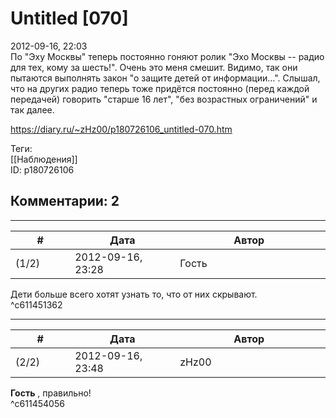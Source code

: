 Untitled [070]
==============

  
2012-09-16, 22:03  
 По "Эху Москвы" теперь постоянно гоняют ролик "Эхо Москвы -- радио для тех, кому за шесть!". Очень это меня смешит. Видимо, так они пытаются выполнять закон "о защите детей от информации...". Слышал, что на других радио теперь тоже придётся постоянно (перед каждой передачей) говорить "старше 16 лет", "без возрастных ограничений" и так далее.   
  
<https://diary.ru/~zHz00/p180726106_untitled-070.htm>  
  
Теги:  
[[Наблюдения]]  
ID: p180726106  


Комментарии: 2
--------------

  


---



|         #         |              Дата              |                     Автор                     |           ID           |
| --- | --- | --- | --- |
| (1/2) | 2012-09-16, 23:28 | Гость | c611451362 |

  
 Дети больше всего хотят узнать то, что от них скрывают.   
 ^c611451362

---



|         #         |              Дата              |                     Автор                     |           ID           |
| --- | --- | --- | --- |
| (2/2) | 2012-09-16, 23:48 | zHz00 | c611454056 |

  
  **Гость**  , правильно!   
 ^c611454056